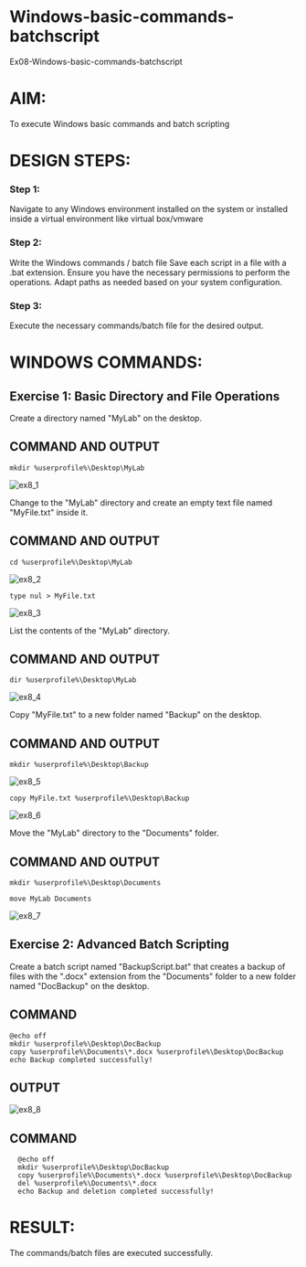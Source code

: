 # Windows-basic-commands-batchscript
Ex08-Windows-basic-commands-batchscript

# AIM:
To execute Windows basic commands and batch scripting

# DESIGN STEPS:

### Step 1:

Navigate to any Windows environment installed on the system or installed inside a virtual environment like virtual box/vmware 

### Step 2:

Write the Windows commands / batch file
Save each script in a file with a .bat extension.
Ensure you have the necessary permissions to perform the operations.
Adapt paths as needed based on your system configuration.
### Step 3:

Execute the necessary commands/batch file for the desired output. 



# WINDOWS COMMANDS:
## Exercise 1: Basic Directory and File Operations
Create a directory named "MyLab" on the desktop.


## COMMAND AND OUTPUT

```
mkdir %userprofile%\Desktop\MyLab
```

![ex8_1](https://github.com/user-attachments/assets/2a74a29c-349c-47e2-9ebc-a844290977f2)


Change to the "MyLab" directory and create an empty text file named "MyFile.txt" inside it.


## COMMAND AND OUTPUT

```
cd %userprofile%\Desktop\MyLab
```
![ex8_2](https://github.com/user-attachments/assets/7ffcaa76-350c-4f41-8e6f-5ca348e720c0)


```
type nul > MyFile.txt
```

![ex8_3](https://github.com/user-attachments/assets/6b96d213-fd30-41ab-a20b-f21d3b4f60f7)


List the contents of the "MyLab" directory.


## COMMAND AND OUTPUT

```
dir %userprofile%\Desktop\MyLab
```

![ex8_4](https://github.com/user-attachments/assets/3d46b18d-ff34-4150-8f2f-129750e157ec)


Copy "MyFile.txt" to a new folder named "Backup" on the desktop.

## COMMAND AND OUTPUT

```
mkdir %userprofile%\Desktop\Backup
```

![ex8_5](https://github.com/user-attachments/assets/edaf0b58-97d1-4360-a59f-618d341c2f4a)


```
copy MyFile.txt %userprofile%\Desktop\Backup
```

![ex8_6](https://github.com/user-attachments/assets/e48ec061-4490-46a2-a025-3d4ef660ccd8)


Move the "MyLab" directory to the "Documents" folder.

## COMMAND AND OUTPUT

```
mkdir %userprofile%\Desktop\Documents
```
```
move MyLab Documents
```

![ex8_7](https://github.com/user-attachments/assets/65a049fa-474f-4ace-b241-14dd73d36696)


## Exercise 2: Advanced Batch Scripting
Create a batch script named "BackupScript.bat" that creates a backup of files with the ".docx" extension from the "Documents" folder to a new folder named "DocBackup" on the desktop.

## COMMAND

```
@echo off
mkdir %userprofile%\Desktop\DocBackup
copy %userprofile%\Documents\*.docx %userprofile%\Desktop\DocBackup
echo Backup completed successfully!
```

## OUTPUT

![ex8_8](https://github.com/user-attachments/assets/2d4f05ac-265c-4d53-bd73-81bad6905d34)


## COMMAND
```
  @echo off
  mkdir %userprofile%\Desktop\DocBackup
  copy %userprofile%\Documents\*.docx %userprofile%\Desktop\DocBackup
  del %userprofile%\Documents\*.docx
  echo Backup and deletion completed successfully!
```

# RESULT:
The commands/batch files are executed successfully.

